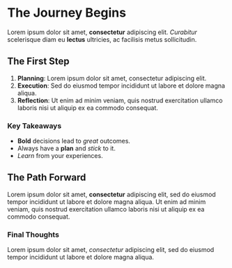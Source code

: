 # The Journey Begins

Lorem ipsum dolor sit amet, **consectetur** adipiscing elit. *Curabitur* scelerisque diam eu **lectus** ultricies, ac facilisis metus sollicitudin.

## The First Step

1. **Planning**: Lorem ipsum dolor sit amet, consectetur adipiscing elit.
2. **Execution**: Sed do eiusmod tempor incididunt ut labore et dolore magna aliqua.
3. **Reflection**: Ut enim ad minim veniam, quis nostrud exercitation ullamco laboris nisi ut aliquip ex ea commodo consequat.

### Key Takeaways

- **Bold** decisions lead to *great* outcomes.
- Always have a **plan** and *stick* to it.
- *Learn* from your experiences.

## The Path Forward

Lorem ipsum dolor sit amet, **consectetur** adipiscing elit, sed do eiusmod tempor incididunt ut labore et dolore magna aliqua. Ut enim ad minim veniam, quis nostrud exercitation ullamco laboris nisi ut aliquip ex ea commodo consequat.

### Final Thoughts

Lorem ipsum dolor sit amet, *consectetur* adipiscing elit, sed do eiusmod tempor incididunt ut labore et dolore magna aliqua.

